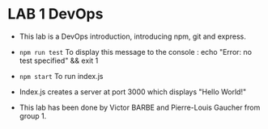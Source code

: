 # LAB 1 DevOps

- This lab is a DevOps introduction, introducing npm, git and express.

- `npm run test` To display this message to the console : echo \"Error: no test specified\" && exit 1

- `npm start` To run index.js

- Index.js creates a server at port 3000 which displays "Hello World!"

- This lab has been done by Victor BARBE and Pierre-Louis Gaucher from group 1.
